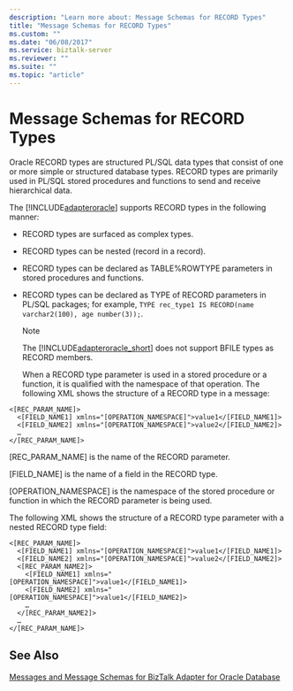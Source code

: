 ```yaml
---
description: "Learn more about: Message Schemas for RECORD Types"
title: "Message Schemas for RECORD Types"
ms.custom: ""
ms.date: "06/08/2017"
ms.service: biztalk-server
ms.reviewer: ""
ms.suite: ""
ms.topic: "article"
---
```

# Message Schemas for RECORD Types
Oracle RECORD types are structured PL/SQL data types that consist of one or more simple or structured database types. RECORD types are primarily used in PL/SQL stored procedures and functions to send and receive hierarchical data.  
  
 The [!INCLUDE[adapteroracle](../../includes/adapteroracle-md.md)] supports RECORD types in the following manner:  
  
- RECORD types are surfaced as complex types.  
  
- RECORD types can be nested (record in a record).  
  
- RECORD types can be declared as TABLE%ROWTYPE parameters in stored procedures and functions.  
  
- RECORD types can be declared as TYPE of RECORD parameters in PL/SQL packages; for example, `TYPE rec_type1 IS RECORD(name varchar2(100), age number(3));`.  
  
  > [!NOTE]
  >  The [!INCLUDE[adapteroracle_short](../../includes/adapteroracle-short-md.md)] does not support BFILE types as RECORD members.  
  
  When a RECORD type parameter is used in a stored procedure or a function, it is qualified with the namespace of that operation. The following XML shows the structure of a RECORD type in a message:  
  
```  
<[REC_PARAM_NAME]>  
  <[FIELD_NAME1] xmlns="[OPERATION_NAMESPACE]">value1</[FIELD_NAME1]>  
  <[FIELD_NAME2] xmlns="[OPERATION_NAMESPACE]">value2</[FIELD_NAME2]>  
  …  
</[REC_PARAM_NAME]>  
```  
  
 [REC_PARAM_NAME] is the name of the RECORD parameter.  
  
 [FIELD_NAME] is the name of a field in the RECORD type.  
  
 [OPERATION_NAMESPACE] is the namespace of the stored procedure or function in which the RECORD parameter is being used.  
  
 The following XML shows the structure of a RECORD type parameter with a nested RECORD type field:  
  
```  
<[REC_PARAM_NAME]>    
  <[FIELD_NAME1] xmlns="[OPERATION_NAMESPACE]">value1</[FIELD_NAME1]>  
  <[FIELD_NAME2] xmlns="[OPERATION_NAMESPACE]">value2</[FIELD_NAME2]>  
  <[REC_PARAM_NAME2]>  
    <[FIELD_NAME1] xmlns="[OPERATION_NAMESPACE]">value1</[FIELD_NAME1]>  
    <[FIELD_NAME2] xmlns="[OPERATION_NAMESPACE]">value1</[FIELD_NAME2]>  
    …  
  </[REC_PARAM_NAME2]>  
  …  
</[REC_PARAM_NAME]>  
```  
  
## See Also  
 [Messages and Message Schemas for BizTalk Adapter for Oracle Database](../../adapters-and-accelerators/adapter-oracle-database/messages-and-message-schemas-for-biztalk-adapter-for-oracle-database.md)
